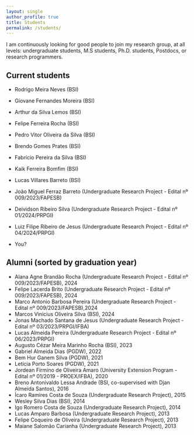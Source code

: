 ```yaml
---
layout: single
author_profile: true
title: Students
permalink: /students/
---
```



I am continuously looking for good people to join my research group, at all levels: undergraduate students, M.S students, Ph.D. students, Postdocs, or research programmers. 

<!-- Read more [here](/pos-graduacao) if interested.

**UPDATE**: I recently accepted a position in the industry, so my time became even scarser. If you _really_ want to work with me, please make sure you can conduct most your work independently. -->

## Current students

<!-- Isaac de Jesus Silva (BSI) -->
- Rodrigo Meira Neves (BSI)
- Giovane Fernandes Moreira (BSI)
- Arthur da Silva Lemos (BSI)
- Felipe Ferreira Rocha (BSI)
- Pedro Vitor Oliveira da Silva (BSI)

- Brendo Gomes Prates (BSI) <!-- 3D objects to teach POO concepts -->
- Fabrício Pereira da Silva (BSI) <!-- system to support CH student -->
- Kaik Ferreira Bomfim (BSI) <!-- chatbot for aliviate developers stress -->
- Lucas Villares Barreto (BSI) <!-- app for support certificate system -->
<!-- Lucas Vieira (BSI) -->

- João Miguel Ferraz Barreto (Undergraduate Research Project - Edital nº 009/2023/FAPESB) <!-- (Metaverso) - Performance -->
- Deividson Ribeiro Silva (Undergraduate Research Project - Edital nº 01/2024/PRPGI)
- Luiz Filipe Ribeiro de Jesus (Undergraduate Research Project - Edital nº 04/2024/PRPGI)

- You?

## Alumni (sorted by graduation year)

- Alana Agne Brandão Rocha (Undergraduate Research Project - Edital nº 009/2023/FAPESB), 2024 <!-- Education in Informatics -->
- Felipe Lacerda Brito (Undergraduate Research Project - Edital nº 009/2023/FAPESB), 2024 <!-- Tests -->
- Marco Antonio Barbosa Pereira (Undergraduate Research Project - Edital nº 009/2023/FAPESB),2024 <!-- UX -->
- Marcos Vinicius Oliveira Silva (BSI), 2024
- Jonas Machado Santana de Jesus (Undergraduate Research Project - Edital nº 03/2023/PRPGI/IFBA)
- Lucas Almeida Pereira (Undergraduate Research Project - Edital nº 06/2023/PRPGI)
- Augusto Cézar Meira Marinho Rocha (BSI), 2023
- Gabriel Almeida Dias (PGDW), 2022
- Bem Hur Ganem Silva (PGDW), 2021
- Letícia Porto Soares (PGDW), 2021
- Jordean Firmino de Oliveira Amaro (University Extension Program - Edital nº 01/2019 - PROEX/IFBA), 2020
- Breno Antonivaldo Lessa Andrade (BSI, co-supervised with Djan Almeida Santos), 2016
- Ícaro Ramires Costa de Souza (Undergraduate Research Project), 2015
- Wesley Silva Dias (BSI), 2014
- Igo Romero Costa de Souza (Undergraduate Research Project), 2014
- Lucas Amparo Barbosa (Undergraduate Research Project), 2013
- Felipe Coqueiro de Oliveira (Undergraduate Research Project), 2013
- Maiane Salomão Carianha (Undergraduate Research Project), 2013

<!-- - Benito Fernandes (MS, co-supervised with [Fernando Castor](https://sites.google.com/a/cin.ufpe.br/castor/), UFPE), March 2017
- [Bruno Cartaxo](https://sites.google.com/site/brunocartaxo/) (PhD, co-supervised with [Sergio Soares](http://www.cin.ufpe.br/~scbs/), UFPE), March 2018
- Clarice Ferreira (Capstone), July 2018 -->